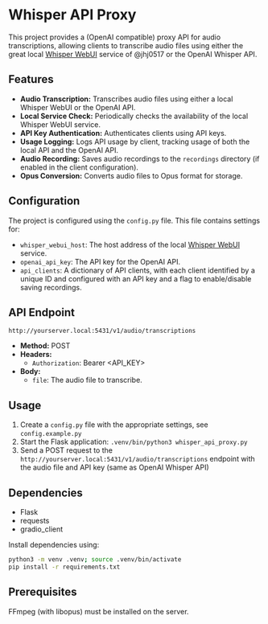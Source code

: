 # Whisper API Proxy

This project provides a (OpenAI compatible) proxy API for audio transcriptions, allowing clients to transcribe audio files using either the great local [Whisper WebUI](https://github.com/jhj0517/Whisper-WebUI) service of @jhj0517 or the OpenAI Whisper API.

## Features

*   **Audio Transcription:** Transcribes audio files using either a local Whisper WebUI or the OpenAI API.
*   **Local Service Check:** Periodically checks the availability of the local Whisper WebUI service.
*   **API Key Authentication:** Authenticates clients using API keys.
*   **Usage Logging:** Logs API usage by client, tracking usage of both the local API and the OpenAI API.
*   **Audio Recording:** Saves audio recordings to the `recordings` directory (if enabled in the client configuration).
*   **Opus Conversion:** Converts audio files to Opus format for storage.

## Configuration

The project is configured using the `config.py` file. This file contains settings for:

*   `whisper_webui_host`: The host address of the local [Whisper WebUI](https://github.com/jhj0517/Whisper-WebUI) service.
*   `openai_api_key`: The API key for the OpenAI API.
*   `api_clients`: A dictionary of API clients, with each client identified by a unique ID and configured with an API key and a flag to enable/disable saving recordings.

## API Endpoint

`http://yourserver.local:5431/v1/audio/transcriptions`

*   **Method:** POST
*   **Headers:**
    *   `Authorization`: Bearer <API\_KEY>
*   **Body:**
    *   `file`: The audio file to transcribe.

## Usage

1.  Create a `config.py` file with the appropriate settings, see `config.example.py`
2.  Start the Flask application: `.venv/bin/python3 whisper_api_proxy.py`
3.  Send a POST request to the `http://yourserver.local:5431/v1/audio/transcriptions` endpoint with the audio file and API key (same as OpenAI Whisper API)

## Dependencies

*   Flask
*   requests
*   gradio\_client

Install dependencies using:

```bash
python3 -m venv .venv; source .venv/bin/activate
pip install -r requirements.txt
```

## Prerequisites

FFmpeg (with libopus) must be installed on the server.

